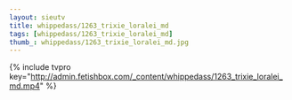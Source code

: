 ```yaml
--- 
layout: sieutv
title: whippedass/1263_trixie_loralei_md
tags: [whippedass/1263_trixie_loralei_md]
thumb_: whippedass/1263_trixie_loralei_md.jpg
---
```

{% include tvpro key="http://admin.fetishbox.com/_content/whippedass/1263_trixie_loralei_md.mp4" %} 
